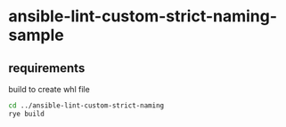 # ansible-lint-custom-strict-naming-sample

## requirements

build to create whl file

```sh
cd ../ansible-lint-custom-strict-naming
rye build
```
